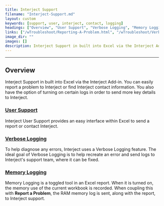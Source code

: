 ```yaml
---
title: Interject Support
filename: "Interject-Support.md"
layout: custom
keywords: [support, user, interject, contact, logging]
headings: ["Overview", "User Support", "Verbose Logging", "Memory Logging"]
links: ["/wTroubleshoot/Reporting-A-Problem.html", "/wTroubleshoot/Verbose-Logging.html", "/wTroubleshoot/RAM-Monitoring.html"]
image_dir: ""
images: []
description: Interject Support in built into Excel via the Interject Add-in. You can easily report a problem to Interject or find Interject contact information. You also have the option of turning on certain logs in order to send more key details to Interject.
---
```

* * *

## Overview

Interject Support in built into Excel via the Interject Add-in. You can easily report a problem to Interject or find Interject contact information. You also have the option of turning on certain logs in order to send more key details to Interject.

### [User Support](/wTroubleshoot/Reporting-A-Problem.html)

Interject User Support provides an easy interface within Excel to send a report or contact Interject.

### [Verbose Logging](/wTroubleshoot/Verbose-Logging.html)

To help diagnose any errors, Interject uses a Verbose Logging feature. The ideal goal of Verbose Logging is to help recreate an error and send logs to Interject's support team, where it can be fixed.

### [Memory Logging](/wTroubleshoot/RAM-Monitoring.html)

Memory Logging is a toggled tool in an Excel report. When it is turned on, the memory use of the current workbook is recorded. When coupling this with **Report a Problem**, the RAM memory log is sent, along with the report, to Interject support.
